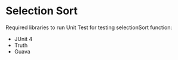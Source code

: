 # Selection Sort

Required libraries to run Unit Test for testing selectionSort function:
* JUnit 4
* Truth
* Guava
